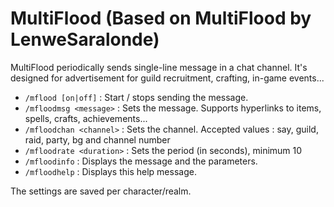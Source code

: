 MultiFlood (Based on MultiFlood by LenweSaralonde)
=========
MultiFlood periodically sends single-line message in a chat channel. It's designed for advertisement for guild recruitment, crafting, in-game events...

* `/mflood [on|off]` : Start / stops sending the message.
* `/mfloodmsg <message>` : Sets the message. Supports hyperlinks to items, spells, crafts, achievements...
* `/mfloodchan <channel>` : Sets the channel. Accepted values : say, guild, raid, party, bg and channel number
* `/mfloodrate <duration>` : Sets the period (in seconds), minimum 10
* `/mfloodinfo` : Displays the message and the parameters.
* `/mfloodhelp` : Displays this help message.

The settings are saved per character/realm.
